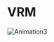 # VRM

![Animation3](https://user-images.githubusercontent.com/32339438/147421583-004882b3-9a2f-486c-bf3d-1b71ab834808.gif)
